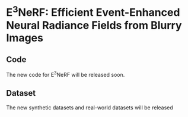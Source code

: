# E<sup>3</sup>NeRF: Efficient Event-Enhanced Neural Radiance Fields from Blurry Images
## Code
The new code for E<sup>3</sup>NeRF will be released soon.
## Dataset
The new synthetic datasets and real-world datasets will be released 
